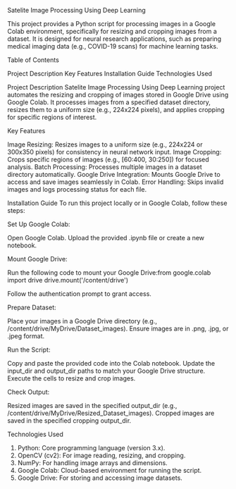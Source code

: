 Satelite Image Processing Using Deep Learning

This project provides a Python script for processing images in a Google Colab environment, specifically for resizing and cropping images from a dataset. It is designed for neural research applications, such as preparing medical imaging data (e.g., COVID-19 scans) for machine learning tasks.

Table of Contents

Project Description
Key Features
Installation Guide
Technologies Used

Project Description
Satelite Image Processing Using Deep Learning project automates the resizing and cropping of images stored in Google Drive using Google Colab. It processes images from a specified dataset directory, resizes them to a uniform size (e.g., 224x224 pixels), and applies cropping for specific regions of interest. 

Key Features

Image Resizing: Resizes images to a uniform size (e.g., 224x224 or 300x350 pixels) for consistency in neural network input.
Image Cropping: Crops specific regions of images (e.g., [60:400, 30:250]) for focused analysis.
Batch Processing: Processes multiple images in a dataset directory automatically.
Google Drive Integration: Mounts Google Drive to access and save images seamlessly in Colab.
Error Handling: Skips invalid images and logs processing status for each file.

Installation Guide
To run this project locally or in Google Colab, follow these steps:

Set Up Google Colab:

Open Google Colab.
Upload the provided .ipynb file or create a new notebook.

Mount Google Drive:

Run the following code to mount your Google Drive:from google.colab import drive
drive.mount('/content/drive')

Follow the authentication prompt to grant access.

Prepare Dataset:

Place your images in a Google Drive directory (e.g., /content/drive/MyDrive/Dataset_images).
Ensure images are in .png, .jpg, or .jpeg format.

Run the Script:

Copy and paste the provided code into the Colab notebook.
Update the input_dir and output_dir paths to match your Google Drive structure.
Execute the cells to resize and crop images.

Check Output:

Resized images are saved in the specified output_dir (e.g., /content/drive/MyDrive/Resized_Dataset_images).
Cropped images are saved in the specified cropping output_dir.


Technologies Used

1. Python: Core programming language (version 3.x).
2. OpenCV (cv2): For image reading, resizing, and cropping.
3. NumPy: For handling image arrays and dimensions.
4. Google Colab: Cloud-based environment for running the script.
5. Google Drive: For storing and accessing image datasets.

